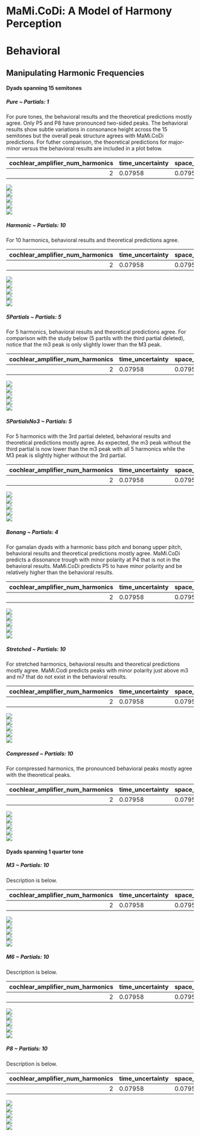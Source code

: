 MaMi.CoDi: A Model of Harmony Perception
================

# Behavioral

## Manipulating Harmonic Frequencies

#### Dyads spanning 15 semitones

##### Pure ~ Partials: 1

For pure tones, the behavioral results and the theoretical predictions
mostly agree. Only P5 and P8 have pronounced two-sided peaks. The
behavioral results show subtle variations in consonance height across
the 15 semitones but the overall peak structure agrees with MaMi.CoDi
predictions. For futher comparison, the theoretical predictions for
major-minor versus the behavioral results are included in a plot below.

| cochlear_amplifier_num_harmonics | time_uncertainty | space_uncertainty | smoothing_sigma | pseudo_octave |
|---:|:---|:---|---:|---:|
| 2 | 0.07958 | 0.07958 | 0.2 | 2 |

![](man/figures/README-unnamed-chunk-4-1.png)<!-- -->  
![](man/figures/README-unnamed-chunk-4-2.png)<!-- -->  
![](man/figures/README-unnamed-chunk-4-3.png)<!-- -->  
![](man/figures/README-unnamed-chunk-4-4.png)<!-- -->  
![](man/figures/README-unnamed-chunk-4-5.png)<!-- -->

##### Harmonic ~ Partials: 10

For 10 harmonics, behavioral results and theoretical predictions agree.

| cochlear_amplifier_num_harmonics | time_uncertainty | space_uncertainty | smoothing_sigma | pseudo_octave |
|---:|:---|:---|---:|---:|
| 2 | 0.07958 | 0.07958 | 0.2 | 2 |

![](man/figures/README-unnamed-chunk-4-6.png)<!-- -->  
![](man/figures/README-unnamed-chunk-4-7.png)<!-- -->  
![](man/figures/README-unnamed-chunk-4-8.png)<!-- -->  
![](man/figures/README-unnamed-chunk-4-9.png)<!-- -->  
![](man/figures/README-unnamed-chunk-4-10.png)<!-- -->

##### 5Partials ~ Partials: 5

For 5 harmonics, behavioral results and theoretical predictions agree.
For comparison with the study below (5 partils with the third partial
deleted), notice that the m3 peak is only slightly lower than the M3
peak.

| cochlear_amplifier_num_harmonics | time_uncertainty | space_uncertainty | smoothing_sigma | pseudo_octave |
|---:|:---|:---|---:|---:|
| 2 | 0.07958 | 0.07958 | 0.2 | 2 |

![](man/figures/README-unnamed-chunk-4-11.png)<!-- -->  
![](man/figures/README-unnamed-chunk-4-12.png)<!-- -->  
![](man/figures/README-unnamed-chunk-4-13.png)<!-- -->  
![](man/figures/README-unnamed-chunk-4-14.png)<!-- -->  
![](man/figures/README-unnamed-chunk-4-15.png)<!-- -->

##### 5PartialsNo3 ~ Partials: 5

For 5 harmonics with the 3rd partial deleted, behavioral results and
theoretical predictions mostly agree. As expected, the m3 peak without
the third partial is now lower than the m3 peak with all 5 harmonics
while the M3 peak is slightly higher without the 3rd partial.

| cochlear_amplifier_num_harmonics | time_uncertainty | space_uncertainty | smoothing_sigma | pseudo_octave |
|---:|:---|:---|---:|---:|
| 2 | 0.07958 | 0.07958 | 0.2 | 2 |

![](man/figures/README-unnamed-chunk-4-16.png)<!-- -->  
![](man/figures/README-unnamed-chunk-4-17.png)<!-- -->  
![](man/figures/README-unnamed-chunk-4-18.png)<!-- -->  
![](man/figures/README-unnamed-chunk-4-19.png)<!-- -->  
![](man/figures/README-unnamed-chunk-4-20.png)<!-- -->

##### Bonang ~ Partials: 4

For gamalan dyads with a harmonic bass pitch and bonang upper pitch,
behavioral results and theoretical predictions mostly agree. MaMi.CoDi
predicts a dissonance trough with minor polarity at P4 that is not in
the behavioral results. MaMi.CoDi predicts P5 to have minor polarity and
be relatively higher than the behavioral results.

| cochlear_amplifier_num_harmonics | time_uncertainty | space_uncertainty | smoothing_sigma | pseudo_octave |
|---:|:---|:---|---:|---:|
| 2 | 0.07958 | 0.07958 | 0.2 | 2 |

![](man/figures/README-unnamed-chunk-4-21.png)<!-- -->  
![](man/figures/README-unnamed-chunk-4-22.png)<!-- -->  
![](man/figures/README-unnamed-chunk-4-23.png)<!-- -->  
![](man/figures/README-unnamed-chunk-4-24.png)<!-- -->  
![](man/figures/README-unnamed-chunk-4-25.png)<!-- -->

##### Stretched ~ Partials: 10

For stretched harmonics, behavioral results and theoretical predictions
mostly agree. MaMi.Codi predicts peaks with minor polarity just above m3
and m7 that do not exist in the behavioral results.

| cochlear_amplifier_num_harmonics | time_uncertainty | space_uncertainty | smoothing_sigma | pseudo_octave |
|---:|:---|:---|---:|---:|
| 2 | 0.07958 | 0.07958 | 0.2 | 2.1 |

![](man/figures/README-unnamed-chunk-4-26.png)<!-- -->  
![](man/figures/README-unnamed-chunk-4-27.png)<!-- -->  
![](man/figures/README-unnamed-chunk-4-28.png)<!-- -->  
![](man/figures/README-unnamed-chunk-4-29.png)<!-- -->  
![](man/figures/README-unnamed-chunk-4-30.png)<!-- -->

##### Compressed ~ Partials: 10

For compressed harmonics, the pronounced behavioral peaks mostly agree
with the theoretical peaks.

| cochlear_amplifier_num_harmonics | time_uncertainty | space_uncertainty | smoothing_sigma | pseudo_octave |
|---:|:---|:---|---:|---:|
| 2 | 0.07958 | 0.07958 | 0.2 | 1.9 |

![](man/figures/README-unnamed-chunk-4-31.png)<!-- -->  
![](man/figures/README-unnamed-chunk-4-32.png)<!-- -->  
![](man/figures/README-unnamed-chunk-4-33.png)<!-- -->  
![](man/figures/README-unnamed-chunk-4-34.png)<!-- -->  
![](man/figures/README-unnamed-chunk-4-35.png)<!-- -->

#### Dyads spanning 1 quarter tone

##### M3 ~ Partials: 10

Description is below.

| cochlear_amplifier_num_harmonics | time_uncertainty | space_uncertainty | smoothing_sigma | pseudo_octave |
|---:|:---|:---|---:|---:|
| 2 | 0.07958 | 0.07958 | 0.035 | 2 |

![](man/figures/README-unnamed-chunk-4-36.png)<!-- -->  
![](man/figures/README-unnamed-chunk-4-37.png)<!-- -->  
![](man/figures/README-unnamed-chunk-4-38.png)<!-- -->  
![](man/figures/README-unnamed-chunk-4-39.png)<!-- -->  
![](man/figures/README-unnamed-chunk-4-40.png)<!-- -->

##### M6 ~ Partials: 10

Description is below.

| cochlear_amplifier_num_harmonics | time_uncertainty | space_uncertainty | smoothing_sigma | pseudo_octave |
|---:|:---|:---|---:|---:|
| 2 | 0.07958 | 0.07958 | 0.035 | 2 |

![](man/figures/README-unnamed-chunk-4-41.png)<!-- -->  
![](man/figures/README-unnamed-chunk-4-42.png)<!-- -->  
![](man/figures/README-unnamed-chunk-4-43.png)<!-- -->  
![](man/figures/README-unnamed-chunk-4-44.png)<!-- -->  
![](man/figures/README-unnamed-chunk-4-45.png)<!-- -->

##### P8 ~ Partials: 10

Description is below.

| cochlear_amplifier_num_harmonics | time_uncertainty | space_uncertainty | smoothing_sigma | pseudo_octave |
|---:|:---|:---|---:|---:|
| 2 | 0.07958 | 0.07958 | 0.035 | 2 |

![](man/figures/README-unnamed-chunk-4-46.png)<!-- -->  
![](man/figures/README-unnamed-chunk-4-47.png)<!-- -->  
![](man/figures/README-unnamed-chunk-4-48.png)<!-- -->  
![](man/figures/README-unnamed-chunk-4-49.png)<!-- -->  
![](man/figures/README-unnamed-chunk-4-50.png)<!-- -->
